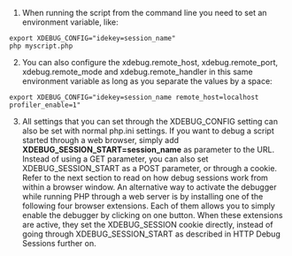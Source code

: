 1. When running the script from the command line you need to set an environment variable, like:

```
export XDEBUG_CONFIG="idekey=session_name"
php myscript.php
```

2. You can also configure the xdebug.remote_host, xdebug.remote_port, xdebug.remote_mode and xdebug.remote_handler in this same environment variable as long as you separate the values by a space:

```
export XDEBUG_CONFIG="idekey=session_name remote_host=localhost profiler_enable=1"
```

3. All settings that you can set through the XDEBUG_CONFIG setting can also be set with normal php.ini settings.
If you want to debug a script started through a web browser, simply add **XDEBUG_SESSION_START=session_name** as parameter to the URL. Instead of using a GET parameter, you can also set XDEBUG_SESSION_START as a POST parameter, or through a cookie. Refer to the next section to read on how debug sessions work from within a browser window.
An alternative way to activate the debugger while running PHP through a web server is by installing one of the following four browser extensions. Each of them allows you to simply enable the debugger by clicking on one button. When these extensions are active, they set the XDEBUG_SESSION cookie directly, instead of going through XDEBUG_SESSION_START as described in HTTP Debug Sessions further on. 
